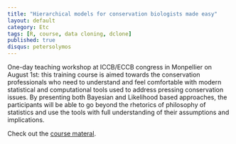 ```yaml
---
title: "Hierarchical models for conservation biologists made easy"
layout: default
category: Etc
tags: [R, course, data cloning, dclone]
published: true
disqus: petersolymos
---
```


One-day teaching workshop at ICCB/ECCB congress in Monpellier on August 1st: this training course is aimed towards the conservation professionals who need to understand and feel comfortable with modern statistical and computational tools used to address pressing conservation issues. By presenting both Bayesian and Likelihood based approaches, the participants will be able to go beyond the rhetorics of philosophy of statistics and use the tools with full understanding of their assumptions and implications.

Check out the [course materal](http://datacloning.org/courses/2015/montpellier/).

